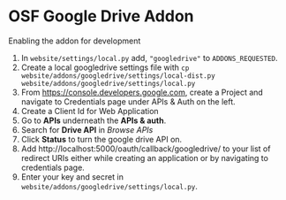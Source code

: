 # OSF Google Drive Addon


Enabling the addon for development

1. In `website/settings/local.py` add, `"googledrive"` to `ADDONS_REQUESTED`.
2. Create a local googledrive settings file with `cp website/addons/googledrive/settings/local-dist.py website/addons/googledrive/settings/local.py`
3. From https://console.developers.google.com, create a Project and navigate to Credentials page under APIs & Auth on the left.
4. Create a Client Id for Web Application
5. Go to **APIs** underneath the **APIs & auth**.
  1. Search for **Drive API** in *Browse APIs*
  2. Click **Status** to turn the google drive API on.
6. Add http://localhost:5000/oauth/callback/googledrive/ to your list of redirect URIs either while creating an application or by navigating to credentials page.
7. Enter your key and secret in `website/addons/googledrive/settings/local.py`. 
